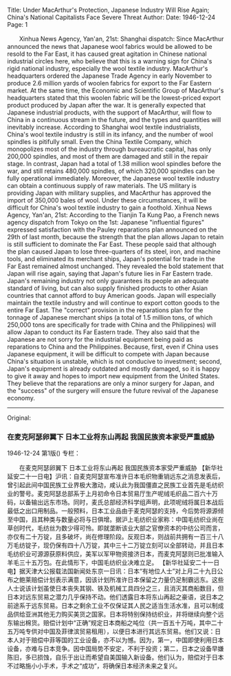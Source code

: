 Title: Under MacArthur's Protection, Japanese Industry Will Rise Again; China's National Capitalists Face Severe Threat
Author:
Date: 1946-12-24
Page: 1

　　Xinhua News Agency, Yan'an, 21st: Shanghai dispatch: Since MacArthur announced the news that Japanese wool fabrics would be allowed to be resold to the Far East, it has caused great agitation in Chinese national industrial circles here, who believe that this is a warning sign for China's rigid national industry, especially the wool textile industry. MacArthur's headquarters ordered the Japanese Trade Agency in early November to produce 2.6 million yards of woolen fabrics for export to the Far Eastern market. At the same time, the Economic and Scientific Group of MacArthur's headquarters stated that this woolen fabric will be the lowest-priced export product produced by Japan after the war. It is generally expected that Japanese industrial products, with the support of MacArthur, will flow to China in a continuous stream in the future, and the types and quantities will inevitably increase. According to Shanghai wool textile industrialists, China's wool textile industry is still in its infancy, and the number of wool spindles is pitifully small. Even the China Textile Company, which monopolizes most of the industry through bureaucratic capital, has only 200,000 spindles, and most of them are damaged and still in the repair stage. In contrast, Japan had a total of 1.38 million wool spindles before the war, and still retains 480,000 spindles, of which 320,000 spindles can be fully operational immediately. Moreover, the Japanese wool textile industry can obtain a continuous supply of raw materials. The US military is providing Japan with military supplies, and MacArthur has approved the import of 350,000 bales of wool. Under these circumstances, it will be difficult for China's wool textile industry to gain a foothold.
    Xinhua News Agency, Yan'an, 21st: According to the Tianjin Ta Kung Pao, a French news agency dispatch from Tokyo on the 1st: Japanese "influential figures" expressed satisfaction with the Pauley reparations plan announced on the 29th of last month, because the strength that the plan allows Japan to retain is still sufficient to dominate the Far East. These people said that although the plan caused Japan to lose three-quarters of its steel, iron, and machine tools, and eliminated its merchant ships, Japan's potential for trade in the Far East remained almost unchanged. They revealed the bold statement that Japan will rise again, saying that Japan's future lies in Far Eastern trade. Japan's remaining industry not only guarantees its people an adequate standard of living, but can also supply finished products to other Asian countries that cannot afford to buy American goods. Japan will especially maintain the textile industry and will continue to export cotton goods to the entire Far East. The "correct" provision in the reparations plan for the tonnage of Japanese merchant ships (a total of 1.5 million tons, of which 250,000 tons are specifically for trade with China and the Philippines) will allow Japan to conduct its Far Eastern trade. They also said that the Japanese are not sorry for the industrial equipment being paid as reparations to China and the Philippines. Because, first, even if China uses Japanese equipment, it will be difficult to compete with Japan because China's situation is unstable, which is not conducive to investment; second, Japan's equipment is already outdated and mostly damaged, so it is happy to give it away and hopes to import new equipment from the United States. They believe that the reparations are only a minor surgery for Japan, and the "success" of the surgery will ensure the future revival of the Japanese economy.



<hr /> 

Original: 


### 在麦克阿瑟卵翼下  日本工业将东山再起  我国民族资本家受严重威胁

1946-12-24
第1版()
专栏：

　　在麦克阿瑟卵翼下
    日本工业将东山再起
    我国民族资本家受严重威胁
    【新华社延安二十一日电】沪讯：自麦克阿瑟宣布准许日本毛织物重销远东之消息发表后，曾引起此间中国民族工业界极大激动，咸认此为我国僵直之民族工业首先是毛纺织业的警号。麦克阿瑟总部系于上月初命令日本贸易厅生产呢绒毛织品二百六十万码，以备输出远东市场。同时，麦氏总部经济科学组声明，此项呢绒将属日本战后最低之出口用制品。一般预料，日本工业品由于麦克阿瑟的支持，今后势将源源倾至中国，且其种类与数量必将与日俱增。据沪上毛纺织业家称：中国毛纺织业尚在草创时代，毛纺丝为数少得可怜。即就垄断该业大部之官僚资本的中纺公司而言，亦仅有二十万锭，且多破坏，尚在修理阶段。反观日本，则战前共拥有一百三十八万毛纺锭子，现仍保有四十八万锭，其中三十二万锭立刻可以全部转动，并且日本毛纺织业可源源获原料供应，美军以军甲物资接济日本，而麦克阿瑟则已批准输入羊毛三十五万包。在此情形下，中国毛纺织业决难立足。
    【新华社延安二十一日电】据天津大公报载法国新闻处东京一日讯：日本“有地位人士”对上月二十九日公布之鲍莱赔偿计划表示满意，因该计划所准许日本保留之力量仍足制霸远东。这些人士说该计划虽使日本丧失其钢、铁及机械工具四分之三，且消灭其商船数目，但日本对远东贸易之潜力几乎保持不动。他们透露日本将东山再起之豪语，说日本之前途系于远东贸易。日本之剩余工业不仅保证其人民之适当生活水准，且可以制成品供给亚洲其他无力购买美货之国家。日本将特别保持纺织业，并将继续向整个远东输出棉货。赔偿计划中“正确”规定日本商船之吨位（共一百五十万吨，其中二十五万吨专供对中国及菲律滨贸易租用），以便日本进行其远东贸易。他们又说：日本人对于赔偿中菲等国的工业设备，亦不以为憾。因为，第一，中国即使利用日本设备，亦难与日本竞争。因中国局势不安定，不利于投资；第二，日本之设备早嫌陈旧，多已损蚀，自乐于出让而希望自美国输入新设备。他们认为，赔偿对于日本不过略施小小手术，手术之“成功”，将确保日本经济未来之复兴。
